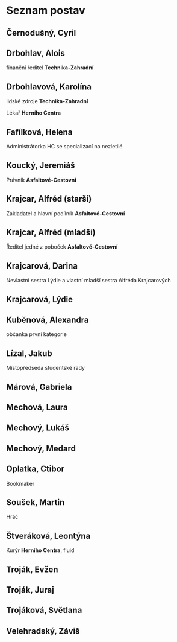 # Seznam postav

## Černodušný, Cyril

## Drbohlav, Alois

finanční ředitel **Technika-Zahradní**

## Drbohlavová, Karolína

lidské zdroje **Technika-Zahradní**

Lékař **Herního Centra**

## Fafílková, Helena

Administrátorka HC se specializací na nezletilé

## Koucký, Jeremiáš

Právník **Asfaltové-Cestovní**

## Krajcar, Alfréd (starší)

Zakladatel a hlavní podílník **Asfaltové-Cestovní**

## Krajcar, Alfréd (mladší)

Ředitel jedné z poboček **Asfaltové-Cestovní**

## Krajcarová, Darina

Nevlastní sestra Lýdie a vlastní mladší sestra Alfréda Krajcarových

## Krajcarová, Lýdie

## Kuběnová, Alexandra

občanka první kategorie

## Lízal, Jakub

Místopředseda studentské rady

## Márová, Gabriela

## Mechová, Laura

## Mechový, Lukáš

## Mechový, Medard

## Oplatka, Ctibor

Bookmaker

## Soušek, Martin

Hráč

## Štveráková, Leontýna

Kurýr **Herního Centra**, fluid

## Troják, Evžen

## Troják, Juraj

## Trojáková, Světlana

## Velehradský, Záviš
